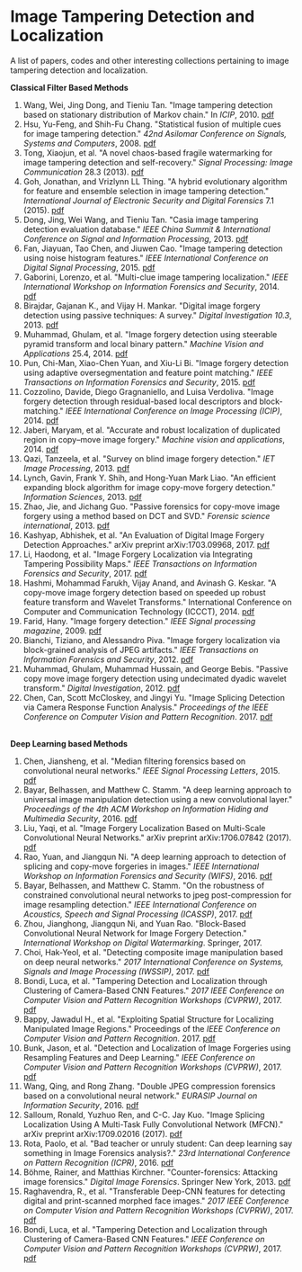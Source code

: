 # Image Tampering Detection and Localization
A list of papers, codes and other interesting collections pertaining to image tampering detection and localization.

**Classical Filter Based Methods**<br />
1. Wang, Wei, Jing Dong, and Tieniu Tan. "Image tampering detection based on stationary distribution of Markov chain." In *ICIP*, 2010. [pdf](http://www.nlpr.ia.ac.cn/2010papers/gjhy/gh51.pdf)<br />
2. Hsu, Yu-Feng, and Shih-Fu Chang. "Statistical fusion of multiple cues for image tampering detection." *42nd Asilomar Conference on Signals, Systems and Computers*, 2008. [pdf](https://pdfs.semanticscholar.org/bc2f/8ab79ae9a28d450f5391db8ab3faadf2a0d1.pdf)<br />
3. Tong, Xiaojun, et al. "A novel chaos-based fragile watermarking for image tampering detection and self-recovery." *Signal Processing: Image Communication* 28.3 (2013). [pdf](http://www.sciencedirect.com/science/article/pii/S092359651200224X) <br/>
4. Goh, Jonathan, and Vrizlynn LL Thing. "A hybrid evolutionary algorithm for feature and ensemble selection in image tampering detection." *International Journal of Electronic Security and Digital Forensics* 7.1 (2015). [pdf](http://oar.a-star.edu.sg/jspui/bitstream/123456789/1674/1/A_HybridEvol_ImgTampering_2015.pdf) <br/>
5. Dong, Jing, Wei Wang, and Tieniu Tan. "Casia image tampering detection evaluation database." *IEEE China Summit & International Conference on Signal and Information Processing*, 2013. [pdf](http://ieeexplore.ieee.org/abstract/document/6625374/) <br/>
6. Fan, Jiayuan, Tao Chen, and Jiuwen Cao. "Image tampering detection using noise histogram features." *IEEE International Conference on Digital Signal Processing*, 2015. [pdf](http://ieeexplore.ieee.org/abstract/document/7252037/)<br/>
7. Gaborini, Lorenzo, et al. "Multi-clue image tampering localization." *IEEE International Workshop on Information Forensics and Security*, 2014. [pdf](http://ai2-s2-pdfs.s3.amazonaws.com/081e/8fb55369588cbd0f9b032c4e20fdeca1c7e6.pdf)
8. Birajdar, Gajanan K., and Vijay H. Mankar. "Digital image forgery detection using passive techniques: A survey." *Digital Investigation 10.3*, 2013. [pdf](http://www.dxsx.net/admin/editor/upload/201412/2014122915411949.pdf)<br/>
9. Muhammad, Ghulam, et al. "Image forgery detection using steerable pyramid transform and local binary pattern." *Machine Vision and Applications* 25.4, 2014. [pdf](http://link.springer.com/article/10.1007/s00138-013-0547-4)<br/>
10. Pun, Chi-Man, Xiao-Chen Yuan, and Xiu-Li Bi. "Image forgery detection using adaptive oversegmentation and feature point matching." *IEEE Transactions on Information Forensics and Security*, 2015. [pdf](http://kresttechnology.com/krest-academic-projects/krest-mtech-projects/ECE/MTech%20DSP%202015-16/MTech%20DSP%20BasePaper%202015-16/19.pdf)<br/>
11. Cozzolino, Davide, Diego Gragnaniello, and Luisa Verdoliva. "Image forgery detection through residual-based local descriptors and block-matching." *IEEE International Conference on Image Processing (ICIP)*, 2014. [pdf](http://ieeexplore.ieee.org/abstract/document/7026072/)<br/>
12. Jaberi, Maryam, et al. "Accurate and robust localization of duplicated region in copy–move image forgery." *Machine vision and applications*, 2014. [pdf](http://faculty.ksu.edu.sa/ghulam/Documents/Image%20Forgery%20Project/2013%20-%20MVAP%20-%20Accuracte%20and%20Robust%20Localization.pdf)<br/>
13. Qazi, Tanzeela, et al. "Survey on blind image forgery detection." *IET Image Processing*, 2013. [pdf](http://ieeexplore.ieee.org/iel7/4149689/6648770/06648773.pdf)<br/>
14. Lynch, Gavin, Frank Y. Shih, and Hong-Yuan Mark Liao. "An efficient expanding block algorithm for image copy-move forgery detection." *Information Sciences*, 2013. [pdf](https://web.njit.edu/~gl32/publications/Lynch_et_al_2013_An_Efficient_Expanding_Block_Algorithm.pdf)<br/>
15. Zhao, Jie, and Jichang Guo. "Passive forensics for copy-move image forgery using a method based on DCT and SVD." *Forensic science international*, 2013. [pdf](https://www.mathworks.com/matlabcentral/answers/uploaded_files/38317/1-s2.0-S0379073813004301-main.pdf)
16. Kashyap, Abhishek, et al. "An Evaluation of Digital Image Forgery Detection Approaches." arXiv preprint arXiv:1703.09968, 2017. [pdf](https://arxiv.org/pdf/1703.09968)<br/>
17. Li, Haodong, et al. "Image Forgery Localization via Integrating Tampering Possibility Maps." *IEEE Transactions on Information Forensics and Security*, 2017. [pdf](http://ieeexplore.ieee.org/abstract/document/7829291/)<br/>
18. Hashmi, Mohammad Farukh, Vijay Anand, and Avinash G. Keskar. "A copy-move image forgery detection based on speeded up robust feature transform and Wavelet Transforms." International Conference on Computer and Communication Technology (ICCCT), 2014. [pdf](https://www.researchgate.net/profile/Vijay_Anand45/publication/277608529_A_copy-move_image_forgery_detection_based_on_speeded_up_robust_feature_transform_and_Wavelet_Transforms/links/556eaea708aeccd7773f72b4.pdf)<br/>
19. Farid, Hany. "Image forgery detection." *IEEE Signal processing magazine*, 2009. [pdf](http://www.ccse.kfupm.edu.sa/~ahmadsm/coe589-121/farid2009-image-forgery.pdf)<br/>
20. Bianchi, Tiziano, and Alessandro Piva. "Image forgery localization via block-grained analysis of JPEG artifacts." *IEEE Transactions on Information Forensics and Security*, 2012. [pdf](http://porto.polito.it/2505892/1/bian_TIFS2012_OA.pdf)<br/>
21. Muhammad, Ghulam, Muhammad Hussain, and George Bebis. "Passive copy move image forgery detection using undecimated dyadic wavelet transform." *Digital Investigation*, 2012. [pdf](https://pdfs.semanticscholar.org/facc/8ca2658fdf340f5d23fda6e7985ca03bbbca.pdf)<br/>
22. Chen, Can, Scott McCloskey, and Jingyi Yu. "Image Splicing Detection via Camera Response Function Analysis." *Proceedings of the IEEE Conference on Computer Vision and Pattern Recognition*. 2017. [pdf](http://openaccess.thecvf.com/content_cvpr_2017/papers/Chen_Image_Splicing_Detection_CVPR_2017_paper.pdf)<br/><br/>

**Deep Learning based Methods**<br/>
1. Chen, Jiansheng, et al. "Median filtering forensics based on convolutional neural networks." *IEEE Signal Processing Letters*, 2015. [pdf](http://ai2-s2-pdfs.s3.amazonaws.com/bfe4/567298070b9cb37eccc69359155c6118e736.pdf)<br/>
2. Bayar, Belhassen, and Matthew C. Stamm. "A deep learning approach to universal image manipulation detection using a new convolutional layer." *Proceedings of the 4th ACM Workshop on Information Hiding and Multimedia Security*, 2016. [pdf](http://www.ece.drexel.edu/stamm/papers/Bayar_IHMMSec_2016.pdf)<br/>
3. Liu, Yaqi, et al. "Image Forgery Localization Based on Multi-Scale Convolutional Neural Networks." arXiv preprint arXiv:1706.07842 (2017). [pdf](https://arxiv.org/pdf/1706.07842)<br/>
4. Rao, Yuan, and Jiangqun Ni. "A deep learning approach to detection of splicing and copy-move forgeries in images." *IEEE International Workshop on Information Forensics and Security (WIFS)*, 2016. [pdf](http://ieeexplore.ieee.org/abstract/document/7823911/)<br/>
5. Bayar, Belhassen, and Matthew C. Stamm. "On the robustness of constrained convolutional neural networks to jpeg post-compression for image resampling detection." *IEEE International Conference on Acoustics, Speech and Signal Processing (ICASSP)*, 2017. [pdf](http://misl.ece.drexel.edu/wp-content/uploads/2017/08/Bayar_ICASSP_2017.pdf)<br/>
6. Zhou, Jianghong, Jiangqun Ni, and Yuan Rao. "Block-Based Convolutional Neural Network for Image Forgery Detection." *International Workshop on Digital Watermarking*. Springer, 2017. <br/>
7. Choi, Hak-Yeol, et al. "Detecting composite image manipulation based on deep neural networks." *2017 International Conference on Systems, Signals and Image Processing (IWSSIP)*, 2017. [pdf](http://hklee.kaist.ac.kr/publications/2017%20IWSSIP(with%20Choi%20Hak%20Yeol).pdf)<br/>
8. Bondi, Luca, et al. "Tampering Detection and Localization through Clustering of Camera-Based CNN Features." *2017 IEEE Conference on Computer Vision and Pattern Recognition Workshops (CVPRW)*, 2017. [pdf](http://openaccess.thecvf.com/content_cvpr_2017_workshops/w28/papers/Tubaro_Tampering_Detection_and_CVPR_2017_paper.pdf)<br/>
9. Bappy, Jawadul H., et al. "Exploiting Spatial Structure for Localizing Manipulated Image Regions." Proceedings of the *IEEE Conference on Computer Vision and Pattern Recognition*. 2017. [pdf](http://www.ee.ucr.edu/~mbappy/pubs/ICCV2017.pdf)<br/>
10. Bunk, Jason, et al. "Detection and Localization of Image Forgeries using Resampling Features and Deep Learning." *IEEE Conference on Computer Vision and Pattern Recognition Workshops (CVPRW)*, 2017. [pdf](https://arxiv.org/pdf/1707.00433)<br/>
11. Wang, Qing, and Rong Zhang. "Double JPEG compression forensics based on a convolutional neural network." *EURASIP Journal on Information Security*, 2016. [pdf](http://link.springer.com/article/10.1186/s13635-016-0047-y)<br/>
12. Salloum, Ronald, Yuzhuo Ren, and C-C. Jay Kuo. "Image Splicing Localization Using A Multi-Task Fully Convolutional Network (MFCN)." arXiv preprint arXiv:1709.02016 (2017). [pdf](https://arxiv.org/pdf/1709.02016)<br/>
13. Rota, Paolo, et al. "Bad teacher or unruly student: Can deep learning say something in Image Forensics analysis?." *23rd International Conference on Pattern Recognition (ICPR)*, 2016. [pdf](http://ieeexplore.ieee.org/abstract/document/7900012/)<br/>
14. Böhme, Rainer, and Matthias Kirchner. "Counter-forensics: Attacking image forensics." *Digital Image Forensics*. Springer New York, 2013. [pdf](https://www.is.uni-muenster.de/security/publications/BK2012_Counter_Forensics_preprint.pdf)<br/>
15. Raghavendra, R., et al. "Transferable Deep-CNN features for detecting digital and print-scanned morphed face images." *2017 IEEE Conference on Computer Vision and Pattern Recognition Workshops (CVPRW)*, 2017. [pdf](http://openaccess.thecvf.com/content_cvpr_2017_workshops/w28/papers/Busch_Transferable_Deep-CNN_Features_CVPR_2017_paper.pdf)<br/>
16. Bondi, Luca, et al. "Tampering Detection and Localization through Clustering of Camera-Based CNN Features." *IEEE Conference on Computer Vision and Pattern Recognition Workshops (CVPRW)*, 2017. [pdf](openaccess.thecvf.com/.../Tubaro_Tampering_Detection_and_CVPR_2017_paper.pdf)<br/>

